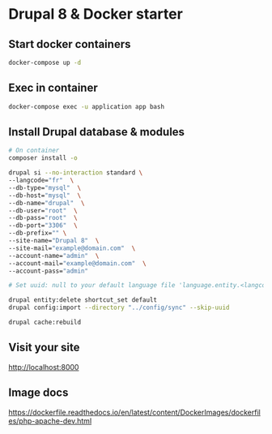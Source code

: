 # Drupal 8 & Docker starter

## Start docker containers

```sh
docker-compose up -d
```

## Exec in container

```sh
docker-compose exec -u application app bash
```

## Install Drupal database & modules

```sh
# On container
composer install -o

drupal si --no-interaction standard \
--langcode="fr"  \
--db-type="mysql"  \
--db-host="mysql"  \
--db-name="drupal"  \
--db-user="root"  \
--db-pass="root"  \
--db-port="3306"  \
--db-prefix="" \
--site-name="Drupal 8"  \
--site-mail="example@domain.com"  \
--account-name="admin"  \
--account-mail="example@domain.com"  \
--account-pass="admin"

# Set uuid: null to your default language file 'language.entity.<langcode>'

drupal entity:delete shortcut_set default
drupal config:import --directory "../config/sync" --skip-uuid

drupal cache:rebuild
```

## Visit your site

[http://localhost:8000](http://localhost:8000)

## Image docs

https://dockerfile.readthedocs.io/en/latest/content/DockerImages/dockerfiles/php-apache-dev.html
